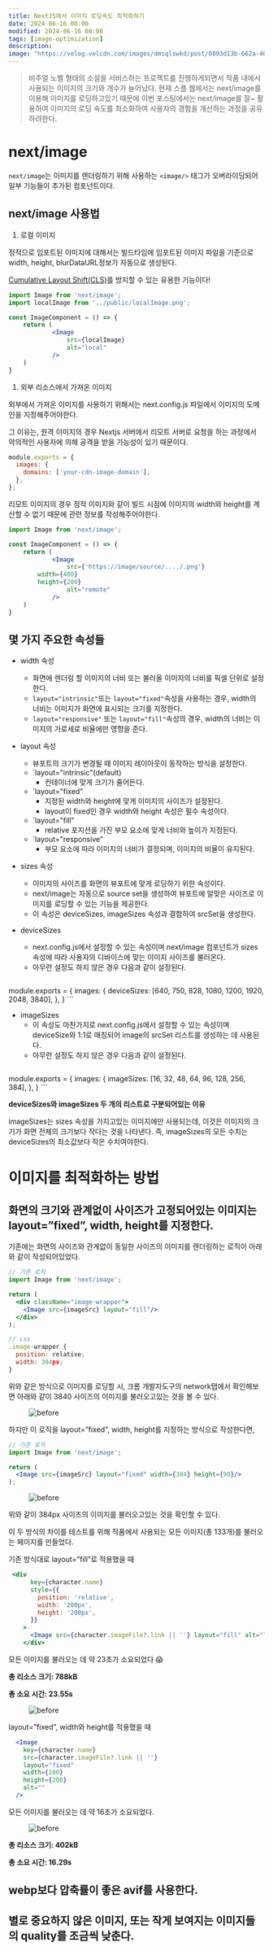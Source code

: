 ```yaml
---
title: NextJS에서 이미지 로딩속도 최적화하기
date: 2024-06-16 00:00
modified: 2024-06-16 00:00
tags: [image-optimization]
description: 
image: "https://velog.velcdn.com/images/dmsqlswkd/post/0893d13b-662a-4096-807c-327770775f19/image.png"
---
```


> 비주얼 노벨 형태의 소설을 서비스하는 프로젝트를 진행하게되면서 작품 내에서 사용되는 이미지의 크기와 개수가 늘어났다. 현재 스플 웹에서는 next/image를 이용해 이미지를 로딩하고있기 때문에 이번 포스팅에서는 next/image를 잘~ 활용하여 이미지의 로딩 속도를 최소화하여 사용자의 경험을 개선하는 과정을 공유하려한다.


# next/image

`next/image`는 이미지를 렌더링하기 위해 사용하는 `<image/>` 태그가 오버라이딩되어 일부 기능들이 추가된 컴포넌트이다.

## next/image 사용법

1. 로컬 이미지

정적으로 임포트된 이미지에 대해서는 빌드타임에 임포트된 이미지 파일을 기준으로 width, height, blurDataURL정보가 자동으로 생성된다.

[Cumulative Layout Shift(CLS)](https://web.dev/articles/cls?hl=ko)를 방지할 수 있는 유용한 기능이다!

```jsx
import Image from 'next/image';
import localImage from '../public/localImage.png';

const ImageComponent = () => {
	return (
			<Image
				src={localImage}
				alt="local"
			/>
	)
}
```


1. 외부 리소스에서 가져온 이미지

외부에서 가져온 이미지를 사용하기 위해서는 next.config.js 파일에서 이미지의 도메인을 지정해주어야한다.

그 이유는, 원격 이미지의 경우 Nextjs 서버에서 리모트 서버로 요청을 하는 과정에서 악의적인 사용자에 의해 공격을 받을 가능성이 있기 때문이다.

```jsx
module.exports = {
  images: {
    domains: ['your-cdn-image-domain'],
  },
};
```

리모트 이미지의 경우 정적 이미지와 같이 빌드 시점에 이미지의 width와 height를 계산할 수 없기 때문에 관련 정보를 작성해주어야한다.

```jsx
import Image from 'next/image';

const ImageComponent = () => {
	return (
			<Image
				src={'https://image/source/..../.png'}
        width={400}
        height={200}
				alt="remote"
			/>
	)
}
```


## 몇 가지 주요한 속성들

- width 속성
  - 화면에 렌더링 할 이미지의 너비 또는 불러올 이미지의 너비를 픽셀 단위로 설정한다.
  - `layout="intrinsic"`또는 `layout="fixed"`속성을 사용하는 경우, width의 너비는 이미지가 화면에 표시되는 크기를 지정한다.
  - `layout="responsive"` 또는 `layout="fill"`속성의 경우, width의 너비는 이미지의 가로세로 비율에만 영향을 준다.

- layout 속성
  - 뷰포트의 크기가 변경될 때 이미지 레이아웃이 동작하는 방식을 설정한다.
  - `layout="intrinsic"(default)
    - 컨테이너에 맞게 크기가 줄어든다.
  - `layout="fixed"
    - 지정된 width와 height에 맞게 이미지의 사이즈가 설정된다.
    - layout이 fixed인 경우 width와 height 속성은 필수 속성이다.
  - `layout="fill"
    - relative 포지션을 가진 부모 요소에 맞게 너비와 높이가 지정된다.    
  - `layout="responsive"
    - 부모 요소에 따라 이미지의 너비가 결정되며, 이미지의 비율이 유지된다.

- sizes 속성
  - 이미지의 사이즈를 화면의 뷰포트에 맞게 로딩하기 위한 속성이다.
  - next/image는 자동으로 source set을 생성하여 뷰포트에 알맞은 사이즈로 이미지를 로딩할 수 있는 기능을 제공한다.
  - 이 속성은 deviceSizes, imageSizes 속성과 결합하여 srcSet을 생성한다.

- deviceSizes
  - next.config.js에서 설정할 수 있는 속성이며 next/image 컴포넌트가 sizes 속성에 따라 사용자의 디바이스에 맞는 이미지 사이즈를 불러온다.
  - 아무런 설정도 하지 않은 경우 다음과 같이 설정된다.
    ```jsx
module.exports = {
  images: {
    deviceSizes: [640, 750, 828, 1080, 1200, 1920, 2048, 3840],
  },
}
    ```

- imageSizes
  - 이 속성도 마찬가지로 next.config.js에서 설정할 수 있는 속성이며 deviceSize와 1:1로 매칭되어 image의 srcSet 리스트를 생성하는 데 사용된다.
  - 아무런 설정도 하지 않은 경우 다음과 같이 설정된다.
    ```jsx
module.exports = {
  images: {
    imageSizes: [16, 32, 48, 64, 96, 128, 256, 384],
  },
}
    ```


**deviceSizes와 imageSizes 두 개의 리스트로 구분되어있는 이유**

imageSizes는 sizes 속성을 가지고있는 이미지에만 사용되는데, 이것은 이미지의 크기가 화면 전체의 크기보다 작다는 것을 나타낸다. 즉, imageSizes의 모든 수치는 deviceSizes의 최소값보다 작은 수치여야한다.


# 이미지를 최적화하는 방법

## **화면의 크기와 관계없이 사이즈가 고정되어있는 이미지**는 layout=”fixed”, width, height를 지정한다.

기존에는 화면의 사이즈와 관계없이 동일한 사이즈의 이미지를 렌더링하는 로직이 아래와 같이 작성되어있었다.

```jsx
// 기존 로직
import Image from 'next/image';

return (
  <div className="image-wrapper">
    <Image src={imageSrc} layout="fill"/>
  </div>
);

// css
.image-wrapper {
  position: relative;
  width: 384px;
}
```

위와 같은 방식으로 이미지를 로딩할 시, 크롬 개발자도구의 network탭에서 확인해보면 아래와 같이 3840 사이즈의 이미지를 불러오고있는 것을 볼 수 있다.

<figure>
  <img src="a.png" alt="before">
</figure>


하지만 이 로직을 layout=”fixed”, width, height를 지정하는 방식으로 작성한다면,

```jsx
// 기존 로직
import Image from 'next/image';

return (
  <Image src={imageSrc} layout="fixed" width={384} height={90}/>
);

```

<figure>
  <img src="b.png" alt="before">
</figure>

위와 같이 384px 사이즈의 이미지를 불러오고있는 것을 확인할 수 있다.


이 두 방식의 차이를 테스트를 위해 작품에서 사용되는 모든 이미지(총 133개)를 불러오는 페이지를 만들었다.


기존 방식대로 layout=”fill”로 적용했을 때

```jsx
 <div
      key={character.name}
      style={{
        position: 'relative',
        width: '200px',
        height: '200px',
      }}
    >
      <Image src={character.imageFile?.link || ''} layout="fill" alt="" />
    </div>
```

모든 이미지를 불러오는 데 약 23초가 소요되었다 😱

**총 리소스 크기: 788kB**

**총 소요 시간: 23.55s**

<figure>
  <img src="c.png" alt="before">
</figure>

layout=”fixed”, width와 height를 적용했을 때

```jsx
  <Image
    key={character.name}
    src={character.imageFile?.link || ''}
    layout="fixed"
    width={200}
    height={200}
    alt=""
  />
```

모든 이미지를 불러오는 데 약 16초가 소요되었다.

<figure>
  <img src="c.png" alt="before">
</figure>

**총 리소스 크기: 402kB**

**총 소요 시간: 16.29s**


## webp보다 압축률이 좋은 avif를 사용한다.

## 별로 중요하지 않은 이미지, 또는 작게 보여지는 이미지들의 quality를 조금씩 낮춘다.




